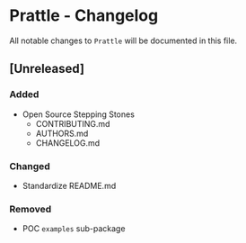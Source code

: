 # Prattle - Changelog

All notable changes to `Prattle` will be documented in this file.

## [Unreleased]
### Added
- Open Source Stepping Stones
  - CONTRIBUTING.md
  - AUTHORS.md
  - CHANGELOG.md

### Changed
- Standardize README.md

### Removed
- POC `examples` sub-package
